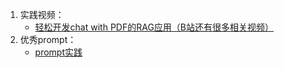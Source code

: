 1. 实践视频：
   - [轻松开发chat with PDF的RAG应用（B站还有很多相关视频）](https://www.bilibili.com/video/BV1GFphe9EvV/?vd_source=e02a9cdd2e29483dd230bd1d46cdb5da)
2. 优秀prompt：
   - [prompt实践](https://github.com/pontusab/cursor.directory)
